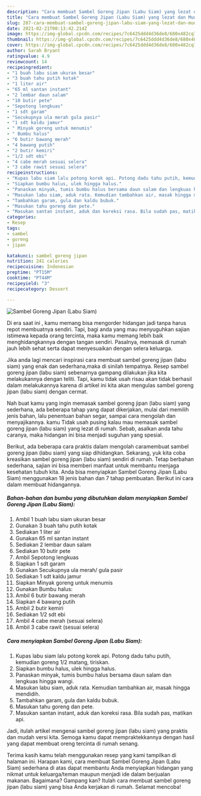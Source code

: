 ```yaml
---
description: "Cara membuat Sambel Goreng Jipan (Labu Siam) yang lezat dan Mudah Dibuat"
title: "Cara membuat Sambel Goreng Jipan (Labu Siam) yang lezat dan Mudah Dibuat"
slug: 287-cara-membuat-sambel-goreng-jipan-labu-siam-yang-lezat-dan-mudah-dibuat
date: 2021-02-21T00:13:42.214Z
image: https://img-global.cpcdn.com/recipes/7c6425ddd4d36de8/680x482cq70/sambel-goreng-jipan-labu-siam-foto-resep-utama.jpg
thumbnail: https://img-global.cpcdn.com/recipes/7c6425ddd4d36de8/680x482cq70/sambel-goreng-jipan-labu-siam-foto-resep-utama.jpg
cover: https://img-global.cpcdn.com/recipes/7c6425ddd4d36de8/680x482cq70/sambel-goreng-jipan-labu-siam-foto-resep-utama.jpg
author: Sarah Bryant
ratingvalue: 4.9
reviewcount: 14
recipeingredient:
- "1 buah labu siam ukuran besar"
- "3 buah tahu putih kotak"
- "1 liter air"
- "65 ml santan instant"
- "2 lembar daun salam"
- "10 butir pete"
- "Sepotong lengkuas"
- "1 sdt garam"
- "Secukupnya ula merah gula pasir"
- "1 sdt kaldu jamur"
- " Minyak goreng untuk menumis"
- " Bumbu halus"
- "6 butir bawang merah"
- "4 bawang putih"
- "2 butir kemiri"
- "1/2 sdt ebi"
- "4 cabe merah sesuai selera"
- "3 cabe rawit sesuai selera"
recipeinstructions:
- "Kupas labu siam lalu potong korek api. Potong dadu tahu putih, kemudian goreng 1/2 matang, tiriskan."
- "Siapkan bumbu halus, ulek hingga halus."
- "Panaskan minyak, tumis bumbu halus bersama daun salam dan lengkuas hingga wangi."
- "Masukan labu siam, aduk rata. Kemudian tambahkan air, masak hingga mendidih."
- "Tambahkan garam, gula dan kaldu bubuk."
- "Masukan tahu goreng dan pete."
- "Masukan santan instant, aduk dan koreksi rasa. Bila sudah pas, matikan api."
categories:
- Resep
tags:
- sambel
- goreng
- jipan

katakunci: sambel goreng jipan 
nutrition: 241 calories
recipecuisine: Indonesian
preptime: "PT15M"
cooktime: "PT44M"
recipeyield: "3"
recipecategory: Dessert

---
```



![Sambel Goreng Jipan (Labu Siam)](https://img-global.cpcdn.com/recipes/7c6425ddd4d36de8/680x482cq70/sambel-goreng-jipan-labu-siam-foto-resep-utama.jpg)

Di era  saat ini , kamu memang bisa mengorder hidangan jadi tanpa harus repot membuatnya sendiri. Tapi, bagi anda yang mau menyuguhkan sajian istimewa kepada orang tercinta, maka kamu memang lebih baik menghidangkannya dengan tangan sendiri. Pasalnya, memasak di rumah jauh lebih sehat serta dapat menyesuaikan dengan selera keluarga.

Jika anda lagi mencari inspirasi cara membuat sambel goreng jipan (labu siam) yang enak dan sederhana,maka di sinilah tempatnya. Resep sambel goreng jipan (labu siam)  sebenarnya gampang dilakukan jika kita melakukannya dengan teliti. Tapi, kamu tidak usah risau akan tidak berhasil dalam melakukannya 
karena di artikel ini kita akan mengulas sambel goreng jipan (labu siam) dengan cermat.  



Nah buat kamu yang ingin memasak sambel goreng jipan (labu siam) yang sederhana, ada beberapa tahap yang dapat dikerjakan, mulai dari memilih jenis bahan, lalu penentuan bahan segar, sampai cara mengolah dan menyajikannya. kamu Tidak usah pusing kalau mau memasak sambel goreng jipan (labu siam) yang lezat di rumah. Sebab, asalkan anda  tahu caranya, maka hidangan ini bisa menjadi suguhan yang spesial.

Berikut, ada beberapa cara praktis  dalam mengolah caramembuat sambel goreng jipan (labu siam) yang siap dihidangkan. Sekarang, yuk kita coba kreasikan sambel goreng jipan (labu siam) sendiri di rumah. Tetap berbahan sederhana, sajian ini bisa memberi manfaat untuk membantu menjaga kesehatan tubuh kita. Anda bisa menyiapkan Sambel Goreng Jipan (Labu Siam) menggunakan 18 jenis bahan dan 7 tahap pembuatan. Berikut ini cara dalam membuat hidangannya.

<!--inarticleads1-->

##### Bahan-bahan dan bumbu yang dibutuhkan dalam menyiapkan Sambel Goreng Jipan (Labu Siam):

1. Ambil 1 buah labu siam ukuran besar
1. Gunakan 3 buah tahu putih kotak
1. Sediakan 1 liter air
1. Gunakan 65 ml santan instant
1. Sediakan 2 lembar daun salam
1. Sediakan 10 butir pete
1. Ambil Sepotong lengkuas
1. Siapkan 1 sdt garam
1. Gunakan Secukupnya ula merah/ gula pasir
1. Sediakan 1 sdt kaldu jamur
1. Siapkan  Minyak goreng untuk menumis
1. Gunakan  Bumbu halus:
1. Ambil 6 butir bawang merah
1. Siapkan 4 bawang putih
1. Ambil 2 butir kemiri
1. Sediakan 1/2 sdt ebi
1. Ambil 4 cabe merah (sesuai selera)
1. Ambil 3 cabe rawit (sesuai selera)




<!--inarticleads2-->

##### Cara menyiapkan Sambel Goreng Jipan (Labu Siam):

1. Kupas labu siam lalu potong korek api. Potong dadu tahu putih, kemudian goreng 1/2 matang, tiriskan.
1. Siapkan bumbu halus, ulek hingga halus.
1. Panaskan minyak, tumis bumbu halus bersama daun salam dan lengkuas hingga wangi.
1. Masukan labu siam, aduk rata. Kemudian tambahkan air, masak hingga mendidih.
1. Tambahkan garam, gula dan kaldu bubuk.
1. Masukan tahu goreng dan pete.
1. Masukan santan instant, aduk dan koreksi rasa. Bila sudah pas, matikan api.




Jadi, itulah artikel mengenai  sambel goreng jipan (labu siam)  yang praktis dan mudah versi kita. Semoga kamu dapat mempraktekkannya dengan hasil yang dapat membuat oreng tercinta di rumah senang. 

Terima kasih kamu telah menggunakan resep yang kami tampilkan di halaman ini. Harapan kami, cara membuat  Sambel Goreng Jipan (Labu Siam) sederhana di atas dapat membantu Anda menyiapkan hidangan yang nikmat untuk keluarga/teman maupun menjadi ide dalam berjualan makanan. Bagaimana? Gampang kan? Itulah cara membuat sambel goreng jipan (labu siam) yang bisa Anda kerjakan di rumah. Selamat mencoba!

